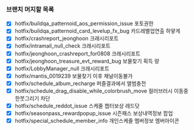### 브랜치 머지할 목록

  

- [x] hotfix/buildqa_patternoid_aos_permission_issue
포토권한
- [x] hotfix/buildqa_patternoid_card_levelup_fx_bug
카드레벨업연출 하얗게
- [x] hotfix/crashreport_jeonghoon
크래시리포트
- [x] hotfix/intramail_null_check
크래시리포트
- [x] hotfix/jeonghoon_crashreport_for0808
크래시리포트
- [x] hotfix/jeonghoon_treasure_evt_reward_bug
보물찾기 획득 량
- [x] hotfix/LobbyManager_null
크래시리포트
- [x] hotfix/mantis_0019239
보물찾기 이후 채널이동불가
- [x] hotfix/schedule_album_recharge
퍼즐결과에서 앨범충전
- [x] hotfix/schedule_drag_disable_while_colorbrush_move
컬러브러시 이동중 한붓그리기 차단
- [x] hotfix/schedule_reddot_issue
스케줄 챕터보상 레드닷
- [x] hotfix/seasonpass_rewardpopup_issue
시즌패스 보상내역정보 팝업
- [x] hotfix/special_schedule_member_info
개인스케줄 멤버정보 멤버아이콘
